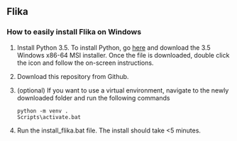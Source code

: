 ## Flika ##
### How to easily install Flika on Windows ###
1. Install Python 3.5. To install Python, go [here](https://www.python.org/downloads/windows/) and download the 3.5 Windows x86-64 MSI installer.  Once the file is downloaded, double click the icon and follow the on-screen instructions.

2. Download this repository from Github. 

3. (optional) If you want to use a virtual environment, navigate to the newly downloaded folder and run the following commands

	```
	python -m venv .
	Scripts\activate.bat
	```
4. Run the install_flika.bat file. The install should take <5 minutes.